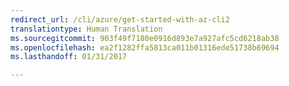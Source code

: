 ```yaml
---
redirect_url: /cli/azure/get-started-with-az-cli2
translationtype: Human Translation
ms.sourcegitcommit: 903f49f7180e0916d893e7a927afc5cd6218ab38
ms.openlocfilehash: ea2f1282ffa5813ca011b01316ede51738b69694
ms.lasthandoff: 01/31/2017

---
```

